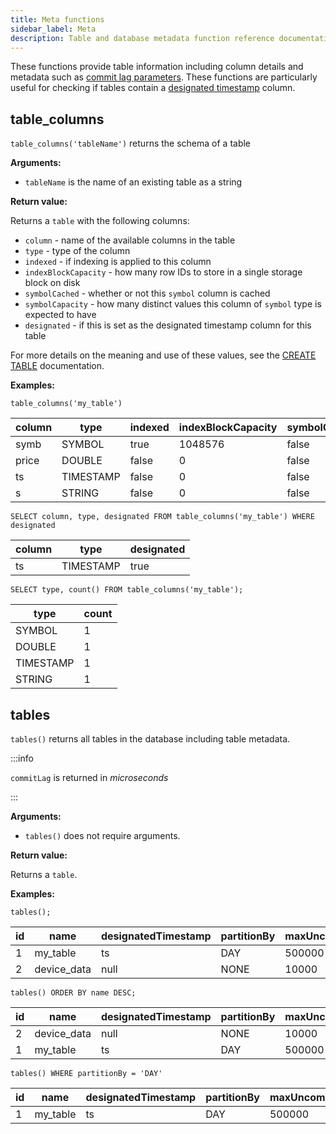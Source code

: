```yaml
---
title: Meta functions
sidebar_label: Meta
description: Table and database metadata function reference documentation.
---
```


These functions provide table information including column details and metadata
such as [commit lag parameters](/docs/how-do-i/ingest-data-out-of-order). These
functions are particularly useful for checking if tables contain a
[designated timestamp](/docs/concept/designated-timestamp/) column.

## table_columns

`table_columns('tableName')` returns the schema of a table

**Arguments:**

- `tableName` is the name of an existing table as a string

**Return value:**

Returns a `table` with the following columns:

- `column` - name of the available columns in the table
- `type` - type of the column
- `indexed` - if indexing is applied to this column
- `indexBlockCapacity` - how many row IDs to store in a single storage block on
  disk
- `symbolCached` - whether or not this `symbol` column is cached
- `symbolCapacity` - how many distinct values this column of `symbol` type is
  expected to have
- `designated` - if this is set as the designated timestamp column for this
  table

For more details on the meaning and use of these values, see the
[CREATE TABLE](/docs/reference/sql/create-table/) documentation.

**Examples:**

```questdb-sql title="Get all columns in a table"
table_columns('my_table')
```

| column | type      | indexed | indexBlockCapacity | symbolCached | symbolCapacity | designated |
| ------ | --------- | ------- | ------------------ | ------------ | -------------- | ---------- |
| symb   | SYMBOL    | true    | 1048576            | false        | 256            | false      |
| price  | DOUBLE    | false   | 0                  | false        | 0              | false      |
| ts     | TIMESTAMP | false   | 0                  | false        | 0              | true       |
| s      | STRING    | false   | 0                  | false        | 0              | false      |

```questdb-sql title="Get designated timestamp column"
SELECT column, type, designated FROM table_columns('my_table') WHERE designated
```

| column | type      | designated |
| ------ | --------- | ---------- |
| ts     | TIMESTAMP | true       |

```questdb-sql title="Get the count of column types"
SELECT type, count() FROM table_columns('my_table');
```

| type      | count |
| --------- | ----- |
| SYMBOL    | 1     |
| DOUBLE    | 1     |
| TIMESTAMP | 1     |
| STRING    | 1     |

## tables

`tables()` returns all tables in the database including table metadata.

:::info

`commitLag` is returned in _microseconds_

:::

**Arguments:**

- `tables()` does not require arguments.

**Return value:**

Returns a `table`.

**Examples:**

```questdb-sql title="List all tables"
tables();
```

| id  | name        | designatedTimestamp | partitionBy | maxUncommittedRows | commitLag |
| --- | ----------- | ------------------- | ----------- | ------------------ | --------- |
| 1   | my_table    | ts                  | DAY         | 500000             | 300000000 |
| 2   | device_data | null                | NONE        | 10000              | 30000000  |

```questdb-sql title="All tables in reverse alphabetical order"
tables() ORDER BY name DESC;
```

| id  | name        | designatedTimestamp | partitionBy | maxUncommittedRows | commitLag |
| --- | ----------- | ------------------- | ----------- | ------------------ | --------- |
| 2   | device_data | null                | NONE        | 10000              | 30000000  |
| 1   | my_table    | ts                  | DAY         | 500000             | 300000000 |

```questdb-sql title="All tables with a daily partitioning strategy"
tables() WHERE partitionBy = 'DAY'
```

| id  | name     | designatedTimestamp | partitionBy | maxUncommittedRows | commitLag |
| --- | -------- | ------------------- | ----------- | ------------------ | --------- |
| 1   | my_table | ts                  | DAY         | 500000             | 300000000 |
